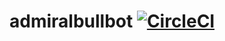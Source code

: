 # admiralbullbot [![CircleCI](https://circleci.com/gh/admiralbullbot/bullbot.svg?style=svg)](https://circleci.com/gh/admiralbullbot/bullbot)

